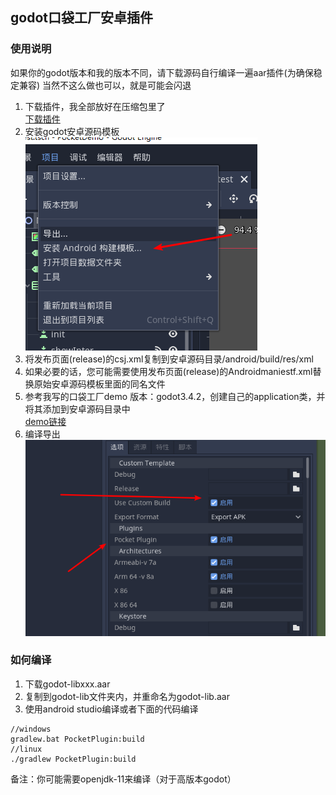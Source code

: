 ## godot口袋工厂安卓插件

### 使用说明
如果你的godot版本和我的版本不同，请下载源码自行编译一遍aar插件(为确保稳定兼容) 当然不这么做也可以，就是可能会闪退

<ol>
<li>下载插件，我全部放好在压缩包里了
</li>
<a href="https://gitee.com/small-sandbox/pocket-plugin/releases/2.0-stable-godot3.4.2">下载插件</a>
<li>安装godot安卓源码模板</li>

<img src="docs/android1.png" alt="docs/android1.png"/>

<li>将发布页面(release)的csj.xml复制到安卓源码目录/android/build/res/xml</li>
<li>如果必要的话，您可能需要使用发布页面(release)的Androidmaniestf.xml替换原始安卓源码模板里面的同名文件</li>
<li>参考我写的口袋工厂demo 版本：godot3.4.2，创建自己的application类，并将其添加到安卓源码目录中</li>
<a href="https://gitee.com/h128/godot-android-learn-plugin/tree/godot-3.4.2/">demo链接</a>
<li>编译导出</li>
<img src="docs/export.png">
</ol>

### 如何编译
1. 下载godot-libxxx.aar
2. 复制到godot-lib文件夹内，并重命名为godot-lib.aar
3. 使用android studio编译或者下面的代码编译
```
//windows
gradlew.bat PocketPlugin:build
//linux
./gradlew PocketPlugin:build
```
备注：你可能需要openjdk-11来编译（对于高版本godot）
